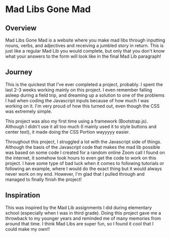 # Mad Libs Gone Mad

## Overview

Mad Libs Gone Mad is a website where you make mad libs through inputting nouns, verbs, and adjectives and receiving a jumbled story in return. This is just like a regular Mad Lib you would complete, but only that you don't know what your answers to the form will look like in the final Mad Lib paragraph!

## Journey

This is the quickest that I've ever completed a project, probably. I spent the last 2-3 weeks working mainly on this project. I even remember falling asleep during a field trip, and dreaming up a solution to one of the problems I had when coding the Javascript inputs because of how much I was working on it. I'm very proud of how this turned out, even though the CSS was extremely simple.

This project was also my first time using a framework (Bootstrap.js). Although I didn't use it all too much (I mainly used it to style buttons and center text), it made doing the CSS Portion wayyyyy easier.

Throughout this project, I struggled a lot with the Javascript side of things. Although the basis of the Javascript code that makes the mad lib possible was based on some code I created for a random online Zoom call I found on the internet, it somehow took hours to even get the code to work on this project. I have some type of bad luck when it comes to following tutorials or following an example, where I would do the exact thing but it would always never work on my end. However, I'm glad that I pulled through and managed to finally finish the project!

## Inspiration

This was inspired by the Mad Lib assignments I did during elementary school (especially when I was in third grade). Doing this project gave me a throwback to my younger years and reminded me of many memories from around that time. I think Mad Libs are super fun, so I found it cool that I could make my own!!